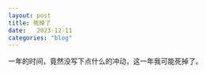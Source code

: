 ```yaml
---
layout: post
title: 死掉了
date:   2023-12-11
categories: "blog"
---
```


一年的时间，竟然没写下点什么的冲动，这一年我可能死掉了。



